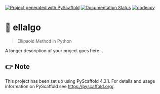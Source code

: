<!-- These are examples of badges you might want to add to your README:
     please update the URLs accordingly

[![Built Status](https://api.cirrus-ci.com/github/<USER>/ellalgo.svg?branch=main)](https://cirrus-ci.com/github/<USER>/ellalgo)
[![ReadTheDocs](https://readthedocs.org/projects/ellalgo/badge/?version=latest)](https://ellalgo.readthedocs.io/en/stable/)
[![Coveralls](https://img.shields.io/coveralls/github/<USER>/ellalgo/main.svg)](https://coveralls.io/r/<USER>/ellalgo)
[![PyPI-Server](https://img.shields.io/pypi/v/ellalgo.svg)](https://pypi.org/project/ellalgo/)
[![Conda-Forge](https://img.shields.io/conda/vn/conda-forge/ellalgo.svg)](https://anaconda.org/conda-forge/ellalgo)
[![Monthly Downloads](https://pepy.tech/badge/ellalgo/month)](https://pepy.tech/project/ellalgo)
[![Twitter](https://img.shields.io/twitter/url/http/shields.io.svg?style=social&label=Twitter)](https://twitter.com/ellalgo)
-->

[![Project generated with PyScaffold](https://img.shields.io/badge/-PyScaffold-005CA0?logo=pyscaffold)](https://pyscaffold.org/)
[![Documentation Status](https://readthedocs.org/projects/ellalgo/badge/?version=latest)](https://ellalgo.readthedocs.io/en/latest/?badge=latest)
[![codecov](https://codecov.io/gh/luk036/ellalgo/branch/main/graph/badge.svg?token=6lpjUzPavX)](https://codecov.io/gh/luk036/ellalgo)

# 🏉 ellalgo

> Ellipsoid Method in Python

A longer description of your project goes here...

<!-- pyscaffold-notes -->

## 👉 Note

This project has been set up using PyScaffold 4.3.1. For details and usage
information on PyScaffold see https://pyscaffold.org/.
